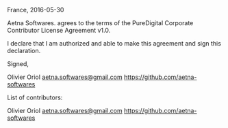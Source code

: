 France, 2016-05-30

Aetna Softwares. agrees to the terms of the PureDigital Corporate Contributor License Agreement v1.0.

I declare that I am authorized and able to make this agreement and sign this declaration.

Signed,

Olivier Oriol aetna.softwares@gmail.com https://github.com/aetna-softwares

List of contributors:

Olivier Oriol aetna.softwares@gmail.com https://github.com/aetna-softwares
